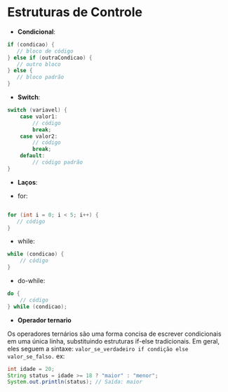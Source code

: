 # Estruturas de Controle
* **Condicional**:

 ```java
if (condicao) {
    // bloco de código
} else if (outraCondicao) {
    // outro bloco
} else {
    // bloco padrão
}
```

* **Switch**:
```java
switch (variavel) {
    case valor1:
        // código
        break;
    case valor2:
        // código
        break;
    default:
        // código padrão
}
```

  * **Laços**:

* for:
 ```java

 for (int i = 0; i < 5; i++) {
    // código
 }
```

 * while:
```java
while (condicao) {
    // código
}
```

 * do-while:
```java
do {
    // código
} while (condicao);
```

* **Operador ternario**
  
Os operadores ternários são uma forma concisa de escrever condicionais em uma única linha, substituindo estruturas if-else tradicionais. Em geral, eles seguem a sintaxe: ``valor_se_verdadeiro if condição else valor_se_falso.``
ex:

````java
int idade = 20;
String status = idade >= 18 ? "maior" : "menor";
System.out.println(status); // Saída: maior
````


